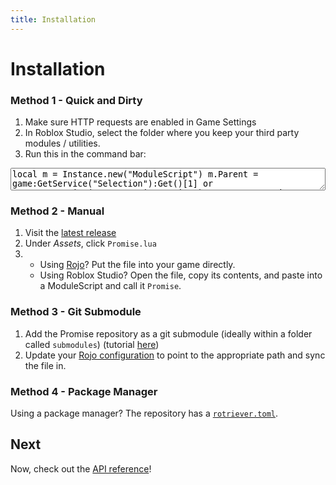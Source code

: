 ```yaml
---
title: Installation
---
```


# Installation

### Method 1 - Quick and Dirty

1. Make sure HTTP requests are enabled in Game Settings
2. In Roblox Studio, select the folder where you keep your third party modules / utilities.
3. Run this in the command bar:

<textarea readonly style="width: 100%" onclick="this.select()">local m = Instance.new("ModuleScript") m.Parent = game:GetService("Selection"):Get()[1] or game:GetService("ServerScriptService") m.Name = "Promise" m.Source = game:GetService("HttpService"):GetAsync("https://raw.githubusercontent.com/evaera/roblox-lua-promise/master/lib/init.lua") game:GetService("Selection"):Set({m})</textarea>

### Method 2 - Manual

1. Visit the [latest release](https://github.com/evaera/roblox-lua-promise/releases/latest)
2. Under *Assets*, click `Promise.lua`
3. - Using [Rojo](https://rojo.space/)? Put the file into your game directly.
   - Using Roblox Studio? Open the file, copy its contents, and paste into a ModuleScript and call it `Promise`.

### Method 3 - Git Submodule

1. Add the Promise repository as a git submodule (ideally within a folder called `submodules`) (tutorial [here](https://gist.github.com/gitaarik/8735255))
2. Update your [Rojo configuration](https://rojo.space/docs/6.x/project-format/) to point to the appropriate path and sync the file in.

### Method 4 - Package Manager

Using a package manager? The repository has a [`rotriever.toml`](https://github.com/evaera/roblox-lua-promise/blob/master/rotriever.toml).


## Next

Now, check out the [API reference](/lib)!